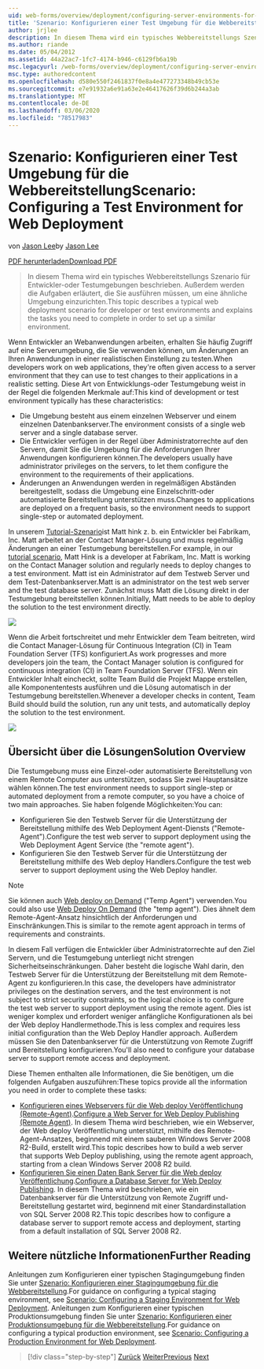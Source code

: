 ```yaml
---
uid: web-forms/overview/deployment/configuring-server-environments-for-web-deployment/scenario-configuring-a-test-environment-for-web-deployment
title: 'Szenario: Konfigurieren einer Test Umgebung für die Webbereitstellung | Microsoft-Dokumentation'
author: jrjlee
description: In diesem Thema wird ein typisches Webbereitstellungs Szenario für Entwickler-oder Testumgebungen beschrieben. Außerdem werden die Aufgaben erläutert, die Sie ausführen müssen, um eine Si...
ms.author: riande
ms.date: 05/04/2012
ms.assetid: 44a22ac7-1fc7-4174-b946-c6129fb6a19b
msc.legacyurl: /web-forms/overview/deployment/configuring-server-environments-for-web-deployment/scenario-configuring-a-test-environment-for-web-deployment
msc.type: authoredcontent
ms.openlocfilehash: d580e550f2461837f0e8a4e477273348b49cb53e
ms.sourcegitcommit: e7e91932a6e91a63e2e46417626f39d6b244a3ab
ms.translationtype: MT
ms.contentlocale: de-DE
ms.lasthandoff: 03/06/2020
ms.locfileid: "78517983"
---
```

# <a name="scenario-configuring-a-test-environment-for-web-deployment"></a><span data-ttu-id="f7336-103">Szenario: Konfigurieren einer Test Umgebung für die Webbereitstellung</span><span class="sxs-lookup"><span data-stu-id="f7336-103">Scenario: Configuring a Test Environment for Web Deployment</span></span>

<span data-ttu-id="f7336-104">von [Jason Lee](https://github.com/jrjlee)</span><span class="sxs-lookup"><span data-stu-id="f7336-104">by [Jason Lee](https://github.com/jrjlee)</span></span>

[<span data-ttu-id="f7336-105">PDF herunterladen</span><span class="sxs-lookup"><span data-stu-id="f7336-105">Download PDF</span></span>](https://msdnshared.blob.core.windows.net/media/MSDNBlogsFS/prod.evol.blogs.msdn.com/CommunityServer.Blogs.Components.WeblogFiles/00/00/00/63/56/8130.DeployingWebAppsInEnterpriseScenarios.pdf)

> <span data-ttu-id="f7336-106">In diesem Thema wird ein typisches Webbereitstellungs Szenario für Entwickler-oder Testumgebungen beschrieben. Außerdem werden die Aufgaben erläutert, die Sie ausführen müssen, um eine ähnliche Umgebung einzurichten.</span><span class="sxs-lookup"><span data-stu-id="f7336-106">This topic describes a typical web deployment scenario for developer or test environments and explains the tasks you need to complete in order to set up a similar environment.</span></span>

<span data-ttu-id="f7336-107">Wenn Entwickler an Webanwendungen arbeiten, erhalten Sie häufig Zugriff auf eine Serverumgebung, die Sie verwenden können, um Änderungen an Ihren Anwendungen in einer realistischen Einstellung zu testen.</span><span class="sxs-lookup"><span data-stu-id="f7336-107">When developers work on web applications, they're often given access to a server environment that they can use to test changes to their applications in a realistic setting.</span></span> <span data-ttu-id="f7336-108">Diese Art von Entwicklungs-oder Testumgebung weist in der Regel die folgenden Merkmale auf:</span><span class="sxs-lookup"><span data-stu-id="f7336-108">This kind of development or test environment typically has these characteristics:</span></span>

- <span data-ttu-id="f7336-109">Die Umgebung besteht aus einem einzelnen Webserver und einem einzelnen Datenbankserver.</span><span class="sxs-lookup"><span data-stu-id="f7336-109">The environment consists of a single web server and a single database server.</span></span>
- <span data-ttu-id="f7336-110">Die Entwickler verfügen in der Regel über Administratorrechte auf den Servern, damit Sie die Umgebung für die Anforderungen Ihrer Anwendungen konfigurieren können.</span><span class="sxs-lookup"><span data-stu-id="f7336-110">The developers usually have administrator privileges on the servers, to let them configure the environment to the requirements of their applications.</span></span>
- <span data-ttu-id="f7336-111">Änderungen an Anwendungen werden in regelmäßigen Abständen bereitgestellt, sodass die Umgebung eine Einzelschritt-oder automatisierte Bereitstellung unterstützen muss.</span><span class="sxs-lookup"><span data-stu-id="f7336-111">Changes to applications are deployed on a frequent basis, so the environment needs to support single-step or automated deployment.</span></span>

<span data-ttu-id="f7336-112">In unserem [Tutorial-Szenario](../deploying-web-applications-in-enterprise-scenarios/enterprise-web-deployment-scenario-overview.md)ist Matt hink z. b. ein Entwickler bei Fabrikam, Inc. Matt arbeitet an der Contact Manager-Lösung und muss regelmäßig Änderungen an einer Testumgebung bereitstellen.</span><span class="sxs-lookup"><span data-stu-id="f7336-112">For example, in our [tutorial scenario](../deploying-web-applications-in-enterprise-scenarios/enterprise-web-deployment-scenario-overview.md), Matt Hink is a developer at Fabrikam, Inc. Matt is working on the Contact Manager solution and regularly needs to deploy changes to a test environment.</span></span> <span data-ttu-id="f7336-113">Matt ist ein Administrator auf dem Testweb Server und dem Test-Datenbankserver.</span><span class="sxs-lookup"><span data-stu-id="f7336-113">Matt is an administrator on the test web server and the test database server.</span></span> <span data-ttu-id="f7336-114">Zunächst muss Matt die Lösung direkt in der Testumgebung bereitstellen können.</span><span class="sxs-lookup"><span data-stu-id="f7336-114">Initially, Matt needs to be able to deploy the solution to the test environment directly.</span></span>

![](scenario-configuring-a-test-environment-for-web-deployment/_static/image1.png)

<span data-ttu-id="f7336-115">Wenn die Arbeit fortschreitet und mehr Entwickler dem Team beitreten, wird die Contact Manager-Lösung für Continuous Integration (CI) in Team Foundation Server (TFS) konfiguriert.</span><span class="sxs-lookup"><span data-stu-id="f7336-115">As work progresses and more developers join the team, the Contact Manager solution is configured for continuous integration (CI) in Team Foundation Server (TFS).</span></span> <span data-ttu-id="f7336-116">Wenn ein Entwickler Inhalt eincheckt, sollte Team Build die Projekt Mappe erstellen, alle Komponententests ausführen und die Lösung automatisch in der Testumgebung bereitstellen.</span><span class="sxs-lookup"><span data-stu-id="f7336-116">Whenever a developer checks in content, Team Build should build the solution, run any unit tests, and automatically deploy the solution to the test environment.</span></span>

![](scenario-configuring-a-test-environment-for-web-deployment/_static/image2.png)

## <a name="solution-overview"></a><span data-ttu-id="f7336-117">Übersicht über die Lösungen</span><span class="sxs-lookup"><span data-stu-id="f7336-117">Solution Overview</span></span>

<span data-ttu-id="f7336-118">Die Testumgebung muss eine Einzel-oder automatisierte Bereitstellung von einem Remote Computer aus unterstützen, sodass Sie zwei Hauptansätze wählen können.</span><span class="sxs-lookup"><span data-stu-id="f7336-118">The test environment needs to support single-step or automated deployment from a remote computer, so you have a choice of two main approaches.</span></span> <span data-ttu-id="f7336-119">Sie haben folgende Möglichkeiten:</span><span class="sxs-lookup"><span data-stu-id="f7336-119">You can:</span></span>

- <span data-ttu-id="f7336-120">Konfigurieren Sie den Testweb Server für die Unterstützung der Bereitstellung mithilfe des Web Deployment Agent-Diensts ("Remote-Agent").</span><span class="sxs-lookup"><span data-stu-id="f7336-120">Configure the test web server to support deployment using the Web Deployment Agent Service (the "remote agent").</span></span>
- <span data-ttu-id="f7336-121">Konfigurieren Sie den Testweb Server für die Unterstützung der Bereitstellung mithilfe des Web deploy Handlers.</span><span class="sxs-lookup"><span data-stu-id="f7336-121">Configure the test web server to support deployment using the Web Deploy handler.</span></span>

> [!NOTE]
> <span data-ttu-id="f7336-122">Sie können auch [Web deploy on Demand](https://technet.microsoft.com/library/ee517345(WS.10).aspx) ("Temp Agent") verwenden.</span><span class="sxs-lookup"><span data-stu-id="f7336-122">You could also use [Web Deploy On Demand](https://technet.microsoft.com/library/ee517345(WS.10).aspx) (the "temp agent").</span></span> <span data-ttu-id="f7336-123">Dies ähnelt dem Remote-Agent-Ansatz hinsichtlich der Anforderungen und Einschränkungen.</span><span class="sxs-lookup"><span data-stu-id="f7336-123">This is similar to the remote agent approach in terms of requirements and constraints.</span></span>

<span data-ttu-id="f7336-124">In diesem Fall verfügen die Entwickler über Administratorrechte auf den Ziel Servern, und die Testumgebung unterliegt nicht strengen Sicherheitseinschränkungen. Daher besteht die logische Wahl darin, den Testweb Server für die Unterstützung der Bereitstellung mit dem Remote-Agent zu konfigurieren.</span><span class="sxs-lookup"><span data-stu-id="f7336-124">In this case, the developers have administrator privileges on the destination servers, and the test environment is not subject to strict security constraints, so the logical choice is to configure the test web server to support deployment using the remote agent.</span></span> <span data-ttu-id="f7336-125">Dies ist weniger komplex und erfordert weniger anfängliche Konfigurationen als bei der Web deploy Handlermethode.</span><span class="sxs-lookup"><span data-stu-id="f7336-125">This is less complex and requires less initial configuration than the Web Deploy Handler approach.</span></span> <span data-ttu-id="f7336-126">Außerdem müssen Sie den Datenbankserver für die Unterstützung von Remote Zugriff und Bereitstellung konfigurieren.</span><span class="sxs-lookup"><span data-stu-id="f7336-126">You'll also need to configure your database server to support remote access and deployment.</span></span>

<span data-ttu-id="f7336-127">Diese Themen enthalten alle Informationen, die Sie benötigen, um die folgenden Aufgaben auszuführen:</span><span class="sxs-lookup"><span data-stu-id="f7336-127">These topics provide all the information you need in order to complete these tasks:</span></span>

- <span data-ttu-id="f7336-128">[Konfigurieren eines Webservers für die Web deploy Veröffentlichung (Remote-Agent)](configuring-a-web-server-for-web-deploy-publishing-remote-agent.md).</span><span class="sxs-lookup"><span data-stu-id="f7336-128">[Configure a Web Server for Web Deploy Publishing (Remote Agent)](configuring-a-web-server-for-web-deploy-publishing-remote-agent.md).</span></span> <span data-ttu-id="f7336-129">In diesem Thema wird beschrieben, wie ein Webserver, der Web deploy Veröffentlichung unterstützt, mithilfe des Remote-Agent-Ansatzes, beginnend mit einem sauberen Windows Server 2008 R2-Build, erstellt wird.</span><span class="sxs-lookup"><span data-stu-id="f7336-129">This topic describes how to build a web server that supports Web Deploy publishing, using the remote agent approach, starting from a clean Windows Server 2008 R2 build.</span></span>
- <span data-ttu-id="f7336-130">[Konfigurieren Sie einen Daten Bank Server für die Web deploy Veröffentlichung](configuring-a-database-server-for-web-deploy-publishing.md).</span><span class="sxs-lookup"><span data-stu-id="f7336-130">[Configure a Database Server for Web Deploy Publishing](configuring-a-database-server-for-web-deploy-publishing.md).</span></span> <span data-ttu-id="f7336-131">In diesem Thema wird beschrieben, wie ein Datenbankserver für die Unterstützung von Remote Zugriff und-Bereitstellung gestartet wird, beginnend mit einer Standardinstallation von SQL Server 2008 R2.</span><span class="sxs-lookup"><span data-stu-id="f7336-131">This topic describes how to configure a database server to support remote access and deployment, starting from a default installation of SQL Server 2008 R2.</span></span>

## <a name="further-reading"></a><span data-ttu-id="f7336-132">Weitere nützliche Informationen</span><span class="sxs-lookup"><span data-stu-id="f7336-132">Further Reading</span></span>

<span data-ttu-id="f7336-133">Anleitungen zum Konfigurieren einer typischen Stagingumgebung finden Sie unter [Szenario: Konfigurieren einer Stagingumgebung für die Webbereitstellung](scenario-configuring-a-staging-environment-for-web-deployment.md).</span><span class="sxs-lookup"><span data-stu-id="f7336-133">For guidance on configuring a typical staging environment, see [Scenario: Configuring a Staging Environment for Web Deployment](scenario-configuring-a-staging-environment-for-web-deployment.md).</span></span> <span data-ttu-id="f7336-134">Anleitungen zum Konfigurieren einer typischen Produktionsumgebung finden Sie unter [Szenario: Konfigurieren einer Produktionsumgebung für die Webbereitstellung](scenario-configuring-a-production-environment-for-web-deployment.md).</span><span class="sxs-lookup"><span data-stu-id="f7336-134">For guidance on configuring a typical production environment, see [Scenario: Configuring a Production Environment for Web Deployment](scenario-configuring-a-production-environment-for-web-deployment.md).</span></span>

> [!div class="step-by-step"]
> <span data-ttu-id="f7336-135">[Zurück](choosing-the-right-approach-to-web-deployment.md)
> [Weiter](scenario-configuring-a-staging-environment-for-web-deployment.md)</span><span class="sxs-lookup"><span data-stu-id="f7336-135">[Previous](choosing-the-right-approach-to-web-deployment.md)
[Next](scenario-configuring-a-staging-environment-for-web-deployment.md)</span></span>

